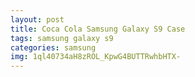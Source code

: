 ```yaml
---
layout: post
title: Coca Cola Samsung Galaxy S9 Case
tags: samsung galaxy s9
categories: samsung
img: 1ql40734aH8zROL_KpwG4BUTTRwhbHTX-
---
```

